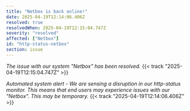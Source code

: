 ```yaml
---
title: "Netbox is back online!"
date: 2025-04-19T12:14:06.406Z
resolved: true
resolvedWhen: 2025-04-19T12:15:04.747Z
severity: "resolved"
affected: ["Netbox"]
id: "http-status-netbox"
section: issue
---
```


*The issue with our system "Netbox" has been resolved.* {{< track "2025-04-19T12:15:04.747Z" >}}

**Automated system alert* - We are sensing a disruption in our http-status monitor. This means that end users may experience issues with our "Netbox". This may be temporary.* {{< track "2025-04-19T12:14:06.406Z" >}}
